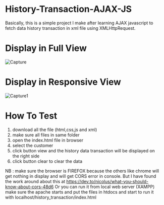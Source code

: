 # History-Transaction-AJAX-JS
Basically, this is a simple project I make after learning AJAX javascript to fetch data history transaction in xml file using XMLHttpRequest.

# Display in Full View
![Capture](https://user-images.githubusercontent.com/51254100/61575955-591c8580-aafd-11e9-863b-24817b88b7a7.PNG)

# Display in Responsive View
![Capture1](https://user-images.githubusercontent.com/51254100/61575983-d0521980-aafd-11e9-852b-f5901a359a45.PNG)

# How To Test
1. download all the file (html,css,js and xml)
2. make sure all files in same folder
3. open the index.html file in browser
4. select the customer
5. click button view and the history data transaction will be displayed on the right side
6. click button clear to clear the data

NB : make sure the browser is FIREFOX because the others like chrome will get nothing in display and will get CORS error in console. But I have found the work around about this at https://dev.to/nicolus/what-you-should-know-about-cors-48d6 Or you can run it from local web server (XAMPP) make sure the apache starts and put the files in htdocs and start to run it with localhost/history_transaction/index.html
